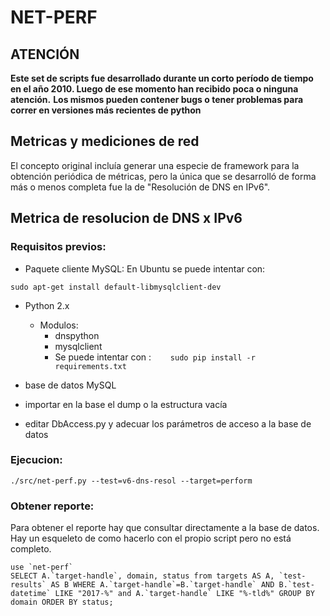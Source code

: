 # NET-PERF

## ATENCIÓN

**Este set de scripts fue desarrollado durante un corto período de tiempo en el año 2010. Luego de ese momento han recibido poca o ninguna atención.**
**Los mismos pueden contener bugs o tener problemas para correr en versiones más recientes de python**

## Metricas y mediciones de red

El concepto original incluía generar una especie de framework para la obtención periódica de métricas, pero la única que se desarrolló de forma más o menos completa fue la de "Resolución de DNS en IPv6".

## Metrica de resolucion de DNS x IPv6

### Requisitos previos:

- Paquete cliente MySQL: 
En Ubuntu se puede intentar con:
```
sudo apt-get install default-libmysqlclient-dev
```
- Python 2.x
   - Modulos:
      - dnspython
      - mysqlclient
      - Se puede intentar con :
      ```
      sudo pip install -r requirements.txt
      ```
      
- base de datos MySQL
- importar en la base el dump o la estructura vacía
- editar DbAccess.py y adecuar los parámetros de acceso a la base de datos

### Ejecucion:

```
./src/net-perf.py --test=v6-dns-resol --target=perform
```

### Obtener reporte:

Para obtener el reporte hay que consultar directamente a la base de datos. Hay un esqueleto de como hacerlo con el propio script pero no está completo.

```
use `net-perf`
SELECT A.`target-handle`, domain, status from targets AS A, `test-results` AS B WHERE A.`target-handle`=B.`target-handle` AND B.`test-datetime` LIKE "2017-%" and A.`target-handle` LIKE "%-tld%" GROUP BY domain ORDER BY status;
```
